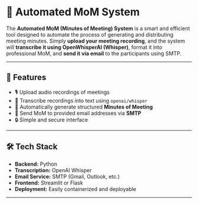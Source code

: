 # 📝 Automated MoM System

The **Automated MoM (Minutes of Meeting) System** is a smart and efficient tool designed to automate the process of generating and distributing meeting minutes. Simply **upload your meeting recording**, and the system will **transcribe it using OpenWhisperAI (Whisper)**, format it into professional MoM, and **send it via email** to the participants using SMTP.

---

## 🚀 Features

- 🎙️ Upload audio recordings of meetings
- 🧠 Transcribe recordings into text using `openai/whisper`
- 📄 Automatically generate structured **Minutes of Meeting**
- 📧 Send MoM to provided email addresses via **SMTP**
- 🔒 Simple and secure interface

---

## 🛠️ Tech Stack

- **Backend:** Python
- **Transcription:** OpenAI Whisper
- **Email Service:** SMTP (Gmail, Outlook, etc.)
- **Frontend:** Streamlit or Flask
- **Deployment:** Easily containerized and deployable

---


